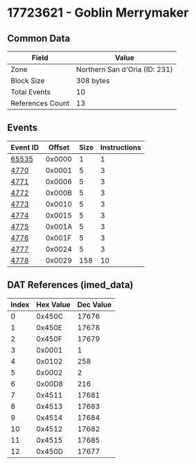 # 17723621 - Goblin Merrymaker

## Common Data

| Field            | Value                         |
|------------------|-------------------------------|
| Zone             | Northern San d'Oria (ID: 231) |
| Block Size       | 308 bytes                     |
| Total Events     | 10                            |
| References Count | 13                            |

## Events

| Event ID            | Offset   |   Size |   Instructions |
|---------------------|----------|--------|----------------|
| [65535](./65535.md) | 0x0000   |      1 |              1 |
| [4770](./4770.md)   | 0x0001   |      5 |              3 |
| [4771](./4771.md)   | 0x0006   |      5 |              3 |
| [4772](./4772.md)   | 0x000B   |      5 |              3 |
| [4773](./4773.md)   | 0x0010   |      5 |              3 |
| [4774](./4774.md)   | 0x0015   |      5 |              3 |
| [4775](./4775.md)   | 0x001A   |      5 |              3 |
| [4776](./4776.md)   | 0x001F   |      5 |              3 |
| [4777](./4777.md)   | 0x0024   |      5 |              3 |
| [4778](./4778.md)   | 0x0029   |    158 |             10 |

## DAT References (imed_data)

|   Index | Hex Value   |   Dec Value |
|---------|-------------|-------------|
|       0 | 0x450C      |       17676 |
|       1 | 0x450E      |       17678 |
|       2 | 0x450F      |       17679 |
|       3 | 0x0001      |           1 |
|       4 | 0x0102      |         258 |
|       5 | 0x0002      |           2 |
|       6 | 0x00D8      |         216 |
|       7 | 0x4511      |       17681 |
|       8 | 0x4513      |       17683 |
|       9 | 0x4514      |       17684 |
|      10 | 0x4512      |       17682 |
|      11 | 0x4515      |       17685 |
|      12 | 0x450D      |       17677 |
